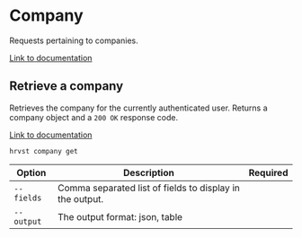 # Company

Requests pertaining to companies.

[Link to documentation](https://help.getharvest.com/api-v2/company-api/company/company/)

## Retrieve a company

Retrieves the company for the currently authenticated user. Returns a company object and a `200 OK` response code.

[Link to documentation](https://help.getharvest.com/api-v2/company-api/company/company/#retrieve-a-company)

```
hrvst company get
```

| Option     | Description                                              | Required |
| ---------- | -------------------------------------------------------- | -------- |
| `--fields` | Comma separated list of fields to display in the output. |          |
| `--output` | The output format: json, table                           |          |
